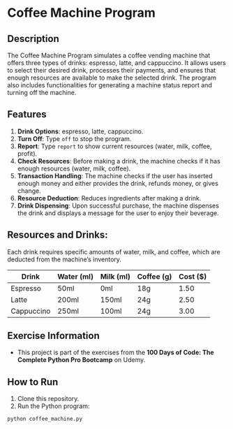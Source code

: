 # Coffee Machine Program

## Description
The Coffee Machine Program simulates a coffee vending machine that offers three types of drinks: espresso, latte, and cappuccino. It allows users to select their desired drink, processes their payments, and ensures that enough resources are available to make the selected drink. The program also includes functionalities for generating a machine status report and turning off the machine.

## Features
1. **Drink Options**: espresso, latte, cappuccino.
2. **Turn Off**: Type `off` to stop the program.
3. **Report**: Type `report` to show current resources (water, milk, coffee, profit).
4. **Check Resources**: Before making a drink, the machine checks if it has enough resources (water, milk, coffee).
5. **Transaction Handling**: The machine checks if the user has inserted enough money and either provides the drink, refunds money, or gives change.
6. **Resource Deduction**: Reduces ingredients after making a drink.
7. **Drink Dispensing**: Upon successful purchase, the machine dispenses the drink and displays a message for the user to enjoy their beverage.

## Resources and Drinks:
Each drink requires specific amounts of water, milk, and coffee, which are deducted from the machine’s inventory. 

| Drink      | Water (ml) | Milk (ml) | Coffee (g) | Cost ($) |
|------------|------------|-----------|------------|----------|
| Espresso   | 50ml       | 0ml       | 18g        | 1.50     |
| Latte      | 200ml      | 150ml     | 24g        | 2.50     |
| Cappuccino | 250ml      | 100ml     | 24g        | 3.00     |


## Exercise Information
- This project is part of the exercises from the **100 Days of Code: The Complete Python Pro Bootcamp** on Udemy.

## How to Run
1. Clone this repository.
2. Run the Python program:
```bash
python coffee_machine.py


